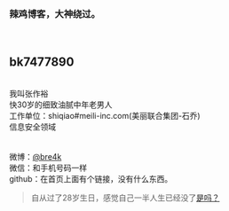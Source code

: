 
<h3>辣鸡博客，大神绕过。</h3>
 <br/>
<h2>bk7477890</h2>
 <br/>
 我叫张作裕
 <br/>
快30岁的细致油腻中年老男人 <br/>
工作单位：shiqiao#meili-inc.com(美丽联合集团-石乔) <br/>
信息安全领域 <br/>
 <br/> <br/>
 微博：<a href="https://weibo.com/u/1251199521" target="_black" >@bre4k</a>
  <br/>
 微信：和手机号码一样
 <br/>
 github：在首页上面有个链接，没有什么东西。
 <br/>
<blockquote>
<p>自从过了28岁生日，感觉自己一半人生已经没了<a href="javascript:alert('是的')">是吗？</a></p>
</blockquote>

